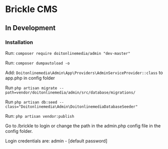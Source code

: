 # Brickle CMS #

## In Development ##


### Installation ###

Run: `composer require doitonlinemedia/admin "dev-master"`

Run: `composer dumpautoload -o`

Add: `Doitonlinemedia\Admin\App\Providers\AdminServiceProvider::class` to app.php in config folder

Run `php artisan migrate --path=vendor/doitonlinemedia/admin/src/database/migrations/`

Run `php artisan db:seed --class="Doitonlinemedia\Admin\DoitonlinemediaDatabaseSeeder"`

Run: `php artisan vendor:publish`

Go to /brickle to login or change the path in the admin.php config file in the config folder.

Login credentials are: admin - [default password]